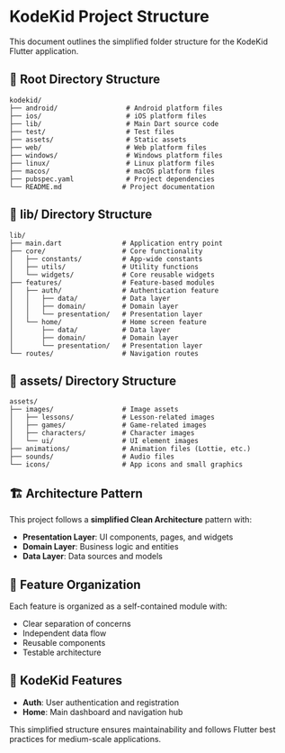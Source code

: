 # KodeKid Project Structure

This document outlines the simplified folder structure for the KodeKid Flutter application.

## 📁 Root Directory Structure

```
kodekid/
├── android/                 # Android platform files
├── ios/                     # iOS platform files
├── lib/                     # Main Dart source code
├── test/                    # Test files
├── assets/                  # Static assets
├── web/                     # Web platform files
├── windows/                 # Windows platform files
├── linux/                   # Linux platform files
├── macos/                   # macOS platform files
├── pubspec.yaml             # Project dependencies
└── README.md               # Project documentation
```

## 📁 lib/ Directory Structure

```
lib/
├── main.dart               # Application entry point
├── core/                   # Core functionality
│   ├── constants/          # App-wide constants
│   ├── utils/              # Utility functions
│   └── widgets/            # Core reusable widgets
├── features/               # Feature-based modules
│   ├── auth/               # Authentication feature
│   │   ├── data/           # Data layer
│   │   ├── domain/         # Domain layer
│   │   └── presentation/   # Presentation layer
│   └── home/               # Home screen feature
│       ├── data/           # Data layer
│       ├── domain/         # Domain layer
│       └── presentation/   # Presentation layer
└── routes/                 # Navigation routes
```

## 📁 assets/ Directory Structure

```
assets/
├── images/                 # Image assets
│   ├── lessons/            # Lesson-related images
│   ├── games/              # Game-related images
│   ├── characters/         # Character images
│   └── ui/                 # UI element images
├── animations/             # Animation files (Lottie, etc.)
├── sounds/                 # Audio files
└── icons/                  # App icons and small graphics
```

## 🏗️ Architecture Pattern

This project follows a **simplified Clean Architecture** pattern with:

- **Presentation Layer**: UI components, pages, and widgets
- **Domain Layer**: Business logic and entities
- **Data Layer**: Data sources and models

## 🎯 Feature Organization

Each feature is organized as a self-contained module with:
- Clear separation of concerns
- Independent data flow
- Reusable components
- Testable architecture

## 📱 KodeKid Features

- **Auth**: User authentication and registration
- **Home**: Main dashboard and navigation hub

This simplified structure ensures maintainability and follows Flutter best practices for medium-scale applications.

